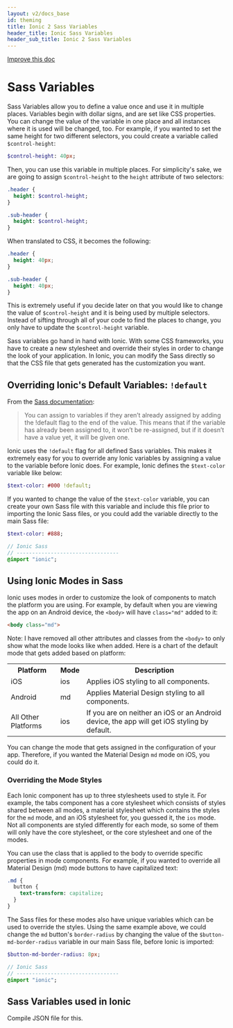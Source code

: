 ```yaml
---
layout: v2/docs_base
id: theming
title: Ionic 2 Sass Variables
header_title: Ionic Sass Variables
header_sub_title: Ionic 2 Sass Variables
---
```

<div class="improve-docs">
  <a href='https://github.com/driftyco/ionic-site/edit/ionic2/docs/v2/theming/sass-variables/index.md'>
    Improve this doc
  </a>
</div>

<h1 class="title">Sass Variables</h1>

Sass Variables allow you to define a value once and use it in multiple places. Variables begin with dollar signs, and are set like CSS properties. You can change the value of the variable in one place and all instances where it is used will be changed, too. For example, if you wanted to set the same height for two different selectors, you could create a variable called `$control-height`:

```sass
$control-height: 40px;
```

Then, you can use this variable in multiple places. For simplicity's sake, we are going to assign `$control-height` to the `height` attribute of two selectors:

```sass
.header {
  height: $control-height;
}

.sub-header {
  height: $control-height;
}
```

When translated to CSS, it becomes the following:

```css
.header {
  height: 40px;
}

.sub-header {
  height: 40px;
}
```

This is extremely useful if you decide later on that you would like to change the value of `$control-height` and it is being used by multiple selectors. Instead of sifting through all of your code to find the places to change, you only have to update the `$control-height` variable.

Sass variables go hand in hand with Ionic. With some CSS frameworks, you have to create a new stylesheet and override their styles in order to change the look of your application. In Ionic, you can modify the Sass directly so that the CSS file that gets generated has the customization you want.

## Overriding Ionic's Default Variables: `!default`

From the [Sass documentation](http://sass-lang.com/documentation/file.SASS_REFERENCE.html#variable_defaults_):

> You can assign to variables if they aren’t already assigned by adding the !default flag to the end of the value. This means that if the variable has already been assigned to, it won’t be re-assigned, but if it doesn’t have a value yet, it will be given one.

Ionic uses the `!default` flag for all defined Sass variables. This makes it extremely easy for you to override any Ionic variables by assigning a value to the variable before Ionic does. For example, Ionic defines the `$text-color` variable like below:

```sass
$text-color: #000 !default;
```

If you wanted to change the value of the `$text-color` variable, you can create your own Sass file with this variable and include this file prior to importing the Ionic Sass files, or you could add the variable directly to the main Sass file:

```sass
$text-color: #888;

// Ionic Sass
// ---------------------------------
@import "ionic";
```

## Using Ionic Modes in Sass

Ionic uses modes in order to customize the look of components to match the platform you are using. For example, by default when you are viewing the app on an Android device, the `<body>` will have `class="md"` added to it:

```html
<body class="md">
```

Note: I have removed all other attributes and classes from the `<body>` to only show what the mode looks like when added. Here is a chart of the default mode that gets added based on platform:

<table class="table">
  <tr>
    <th>Platform</th>
    <th>Mode</th>
    <th>Description</th>
  </tr>
  <tr>
    <td>iOS</td>
    <td>ios</td>
    <td>Applies iOS styling to all components.</td>
  </tr>
  <tr>
    <td>Android</td>
    <td>md</td>
    <td>Applies Material Design styling to all components.</td>
  </tr>  
  <tr>
    <td>All Other Platforms</td>
    <td>ios</td>
    <td>If you are on neither an iOS or an Android device, the app will get iOS styling by default.</td>
  </tr>
</table>

You can change the mode that gets assigned in the configuration of your app. Therefore, if you wanted the Material Design `md` mode on iOS, you could do it.

### Overriding the Mode Styles

Each Ionic component has up to three stylesheets used to style it. For example, the tabs component has a core stylesheet which consists of styles shared between all modes, a material stylesheet which contains the styles for the `md` mode, and an iOS stylesheet for, you guessed it, the `ios` mode. Not all components are styled differently for each mode, so some of them will only have the core stylesheet, or the core stylesheet and one of the modes.  

You can use the class that is applied to the body to override specific properties in mode components. For example, if you wanted to override all Material Design (md) mode buttons to have capitalized text:

```sass
.md {
  button {
    text-transform: capitalize;
  }
}
```

The Sass files for these modes also have unique variables which can be used to override the styles. Using the same example above, we could change the `md` button's `border-radius` by changing the value of the `$button-md-border-radius` variable in our main Sass file, before Ionic is imported:

```sass
$button-md-border-radius: 8px;

// Ionic Sass
// ---------------------------------
@import "ionic";
```

## Sass Variables used in Ionic

Compile JSON file for this.
